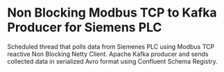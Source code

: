 # Non Blocking Modbus TCP to Kafka Producer for Siemens PLC
Scheduled thread that polls data from Siemenes PLC using Modbus TCP reactive Non Blocking Netty Client.
Apache Kafka producer and sends collected data in serialized Avro format using Confluent Schema Registry.
